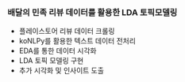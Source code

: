 ### 배달의 민족 리뷰 데이터를 활용한 LDA 토픽모델링
- 플레이스토어 리뷰 데이터 크롤링
- koNLPy를 활용한 텍스트 데이터 전처리
- EDA를 통한 데이터 시각화
- LDA 토픽 모델링 구현
- 추가 시각화 및 인사이트 도출
